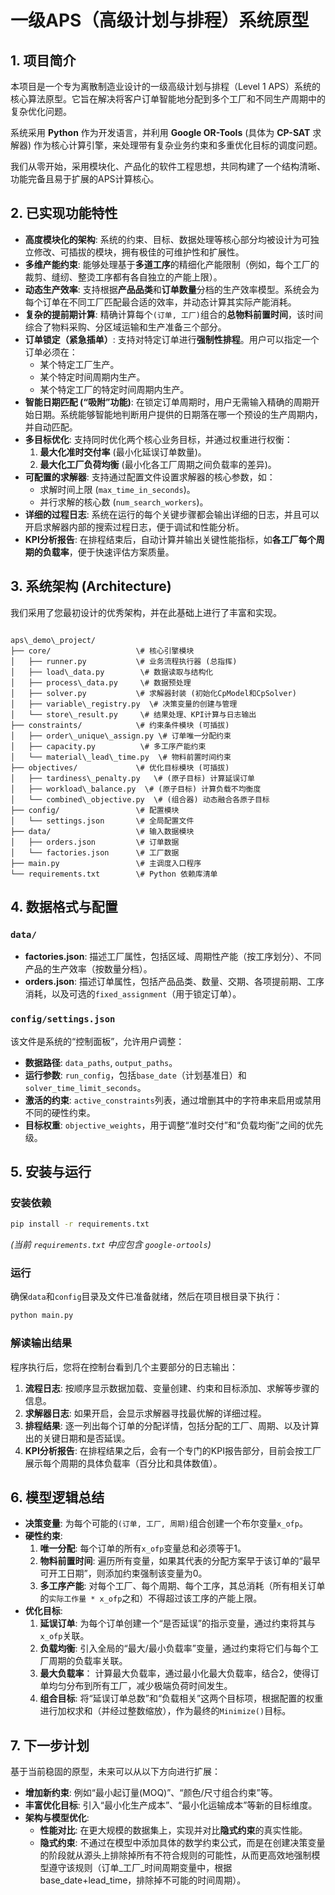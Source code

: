 # 一级APS（高级计划与排程）系统原型

## 1. 项目简介

本项目是一个专为离散制造业设计的一级高级计划与排程（Level 1 APS）系统的核心算法原型。它旨在解决将客户订单智能地分配到多个工厂和不同生产周期中的复杂优化问题。

系统采用 **Python** 作为开发语言，并利用 **Google OR-Tools** (具体为 **CP-SAT** 求解器) 作为核心计算引擎，来处理带有复杂业务约束和多重优化目标的调度问题。

我们从零开始，采用模块化、产品化的软件工程思想，共同构建了一个结构清晰、功能完备且易于扩展的APS计算核心。

## 2. 已实现功能特性

-   **高度模块化的架构**: 系统的约束、目标、数据处理等核心部分均被设计为可独立修改、可插拔的模块，拥有极佳的可维护性和扩展性。
-   **多维产能约束**: 能够处理基于**多道工序**的精细化产能限制（例如，每个工厂的裁剪、缝纫、整烫工序都有各自独立的产能上限）。
-   **动态生产效率**: 支持根据**产品品类**和**订单数量**分档的生产效率模型。系统会为每个订单在不同工厂匹配最合适的效率，并动态计算其实际产能消耗。
-   **复杂的提前期计算**: 精确计算每个`(订单, 工厂)`组合的**总物料前置时间**，该时间综合了物料采购、分区域运输和生产准备三个部分。
-   **订单锁定（紧急插单）**: 支持对特定订单进行**强制性排程**。用户可以指定一个订单必须在：
    -   某个特定工厂生产。
    -   某个特定时间周期内生产。
    -   某个特定工厂的特定时间周期内生产。
-   **智能日期匹配 (“吸附”功能)**: 在锁定订单周期时，用户无需输入精确的周期开始日期。系统能够智能地判断用户提供的日期落在哪一个预设的生产周期内，并自动匹配。
-   **多目标优化**: 支持同时优化两个核心业务目标，并通过权重进行权衡：
    1.  **最大化准时交付率** (最小化延误订单数量)。
    2.  **最大化工厂负荷均衡** (最小化各工厂周期之间负载率的差异)。
-   **可配置的求解器**: 支持通过配置文件设置求解器的核心参数，如：
    -   求解时间上限 (`max_time_in_seconds`)。
    -   并行求解的核心数 (`num_search_workers`)。
-   **详细的过程日志**: 系统在运行的每个关键步骤都会输出详细的日志，并且可以开启求解器内部的搜索过程日志，便于调试和性能分析。
-   **KPI分析报告**: 在排程结束后，自动计算并输出关键性能指标，如**各工厂每个周期的负载率**，便于快速评估方案质量。

## 3. 系统架构 (Architecture)

我们采用了您最初设计的优秀架构，并在此基础上进行了丰富和实现。

```

aps\_demo\_project/
├── core/                   \# 核心引擎模块
│   ├── runner.py           \# 业务流程执行器 (总指挥)
│   ├── load\_data.py        \# 数据读取与结构化
│   ├── process\_data.py     \# 数据预处理
│   ├── solver.py           \# 求解器封装 (初始化CpModel和CpSolver)
│   ├── variable\_registry.py  \# 决策变量的创建与管理
│   └── store\_result.py     \# 结果处理、KPI计算与日志输出
├── constraints/            \# 约束条件模块 (可插拔)
│   ├── order\_unique\_assign.py \# 订单唯一分配约束
│   ├── capacity.py          \# 多工序产能约束
│   └── material\_lead\_time.py  \# 物料前置时间约束
├── objectives/             \# 优化目标模块 (可插拔)
│   ├── tardiness\_penalty.py   \# (原子目标) 计算延误订单
│   ├── workload\_balance.py  \# (原子目标) 计算负载不均衡度
│   └── combined\_objective.py  \# (组合器) 动态融合各原子目标
├── config/                 \# 配置模块
│   └── settings.json       \# 全局配置文件
├── data/                   \# 输入数据模块
│   ├── orders.json         \# 订单数据
│   └── factories.json      \# 工厂数据
├── main.py                 \# 主调度入口程序
└── requirements.txt        \# Python 依赖库清单

````

## 4. 数据格式与配置

### `data/`
-   **factories.json**: 描述工厂属性，包括区域、周期性产能（按工序划分）、不同产品的生产效率（按数量分档）。
-   **orders.json**: 描述订单属性，包括产品品类、数量、交期、各项提前期、工序消耗，以及可选的`fixed_assignment`（用于锁定订单）。

### `config/settings.json`
该文件是系统的“控制面板”，允许用户调整：
-   **数据路径**: `data_paths`, `output_paths`。
-   **运行参数**: `run_config`，包括`base_date`（计划基准日）和`solver_time_limit_seconds`。
-   **激活的约束**: `active_constraints`列表，通过增删其中的字符串来启用或禁用不同的硬性约束。
-   **目标权重**: `objective_weights`，用于调整“准时交付”和“负载均衡”之间的优先级。

## 5. 安装与运行

### 安装依赖
```bash
pip install -r requirements.txt
````

*(当前 `requirements.txt` 中应包含 `google-ortools`)*

### 运行

确保`data`和`config`目录及文件已准备就绪，然后在项目根目录下执行：

```bash
python main.py
```

### 解读输出结果

程序执行后，您将在控制台看到几个主要部分的日志输出：

1.  **流程日志**: 按顺序显示数据加载、变量创建、约束和目标添加、求解等步骤的信息。
2.  **求解器日志**: 如果开启，会显示求解器寻找最优解的详细过程。
3.  **排程结果**: 逐一列出每个订单的分配详情，包括分配的工厂、周期、以及计算出的关键日期和是否延误。
4.  **KPI分析报告**: 在排程结果之后，会有一个专门的KPI报告部分，目前会按工厂展示每个周期的具体负载率（百分比和具体数值）。

## 6\. 模型逻辑总结
  - **决策变量**: 为每个可能的`(订单, 工厂, 周期)`组合创建一个布尔变量`x_ofp`。
  - **硬性约束**:
    1.  **唯一分配**: 每个订单的所有`x_ofp`变量总和必须等于1。
    2.  **物料前置时间**: 遍历所有变量，如果其代表的分配方案早于该订单的“最早可开工日期”，则添加约束强制该变量为0。
    3.  **多工序产能**: 对每个工厂、每个周期、每个工序，其总消耗（所有相关订单的`实际工作量 * x_ofp`之和）不得超过该工序的产能上限。
  - **优化目标**:
    1.  **延误订单**: 为每个订单创建一个“是否延误”的指示变量，通过约束将其与`x_ofp`关联。
    2.  **负载均衡**: 引入全局的“最大/最小负载率”变量，通过约束将它们与每个工厂周期的负载率关联。
    3.  **最大负载率**： 计算最大负载率，通过最小化最大负载率，结合2，使得订单均匀分布到所有工厂，减少极端负荷时间发生。
    4.  **组合目标**: 将“延误订单总数”和“负载相关”这两个目标项，根据配置的权重进行加权求和（并经过整数缩放），作为最终的`Minimize()`目标。

## 7\. 下一步计划 

基于当前稳固的原型，未来可以从以下方向进行扩展：

  - **增加新约束**: 例如“最小起订量(MOQ)”、“颜色/尺寸组合约束”等。
  - **丰富优化目标**: 引入“最小化生产成本”、“最小化运输成本”等新的目标维度。
  - **架构与模型优化**:
      - **性能对比**: 在更大规模的数据集上，实现并对比**隐式约束**的真实性能。
      - **隐式约束**: 不通过在模型中添加具体的数学约束公式，而是在创建决策变量的阶段就从源头上排除掉所有不符合规则的可能性，从而更高效地强制模型遵守该规则（订单_工厂_时间周期变量中，根据base_date+lead_time，排除掉不可能的时间周期）。
